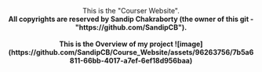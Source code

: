 <center>This is the "Courser Website". <br>
<b>All copyrights are reserved by Sandip Chakraborty (the owner of this git - "https://github.com/SandipCB"). </b>
<br>
<br>
<b>This is the Overview of my project<b>
![image](https://github.com/SandipCB/Course_Website/assets/96263756/7b5a6811-66bb-4017-a7ef-6ef18d956baa)
